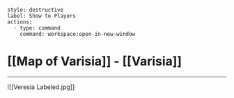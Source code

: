 
```meta-bind-button
style: destructive
label: Show to Players 
actions:
  - type: command
    command: workspace:open-in-new-window
```

# [[Map of Varisia]] - [[Varisia]]
---
![[Veresia Labeled.jpg]]


